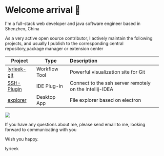 # Welcome arrival 🍻
I'm a full-stack web developer and java software engineer based in Shenzhen, China

As a very active open source contributor, I actively maintain the following projects, and usually I publish to the corresponding central repository,package manager or extension center

| Project | Type | Description |
| --- | --- | :--- |
| [lyrieek-git](https://github.com/lyrieek/lyrieek-git) | Workflow Tool | Powerful visualization site for Git |
| [SSH-Plugin](https://github.com/lyrieek/SSH-Plugin) | IDE Plug-in | Connect to the ssh server remotely on the Intellij-IDEA |
| [explorer](https://github.com/lyrieek/explorer) | Desktop App | File explorer based on electron |

<!--
I have founded the following organizations, you are welcome to join

| Site | purpose |
| --- | --- |
| [heaped](https://github.com/heaped) | Exploring the application of data presentation |
| [da-shen](https://github.com/da-shen) | Answers to some common questions |
| [V-ACDM](https://github.com/V-ACDM) | Virtual A-CDM(Airport Collaborative Decision Making) system |
| [LCL](https://github.com/lyrieek-client-lib) | Some of my own front-end components |
-->
<img src="https://badgen.net/github/license/lyrieek/lyrieek" />

If you have any questions about me, please send email to me, looking forward to communicating with you

Wish you happy.

lyrieek 